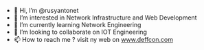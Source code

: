 - 👋 Hi, I’m @rusyantonet
- 👀 I’m interested in Network Infrastructure and Web Development
- 🌱 I’m currently learning Network Engineering
- 💞️ I’m looking to collaborate on IOT Engineering
- 📫 How to reach me ? visit ny web on www.deffcon.com

<!---
rusyantonet/rusyantonet is a ✨ special ✨ repository because its `README.md` (this file) appears on your GitHub profile.
You can click the Preview link to take a look at your changes.
--->
